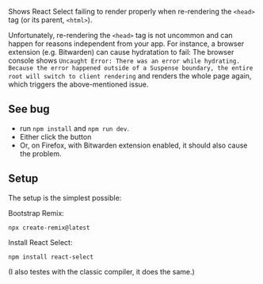 Shows React Select failing to render properly when re-rendering the `<head>` tag (or its parent, `<html>`).

Unfortunately, re-rendering the `<head>` tag is not uncommon and can happen for reasons independent from your app.
For instance, a browser extension (e.g. Bitwarden) can cause hydratation to fail: The browser console shows `Uncaught Error: There was an error while hydrating. Because the error happened outside of a Suspense boundary, the entire root will switch to client rendering` and renders the whole page again, which triggers the above-mentioned issue.

## See bug

- run `npm install` and `npm run dev`.
- Either click the button
- Or, on Firefox, with Bitwarden extension enabled, it should also cause the problem.

## Setup

The setup is the simplest possible:

Bootstrap Remix:
```
npx create-remix@latest
```

Install React Select:
```
npm install react-select
```

(I also testes with the classic compiler, it does the same.)
